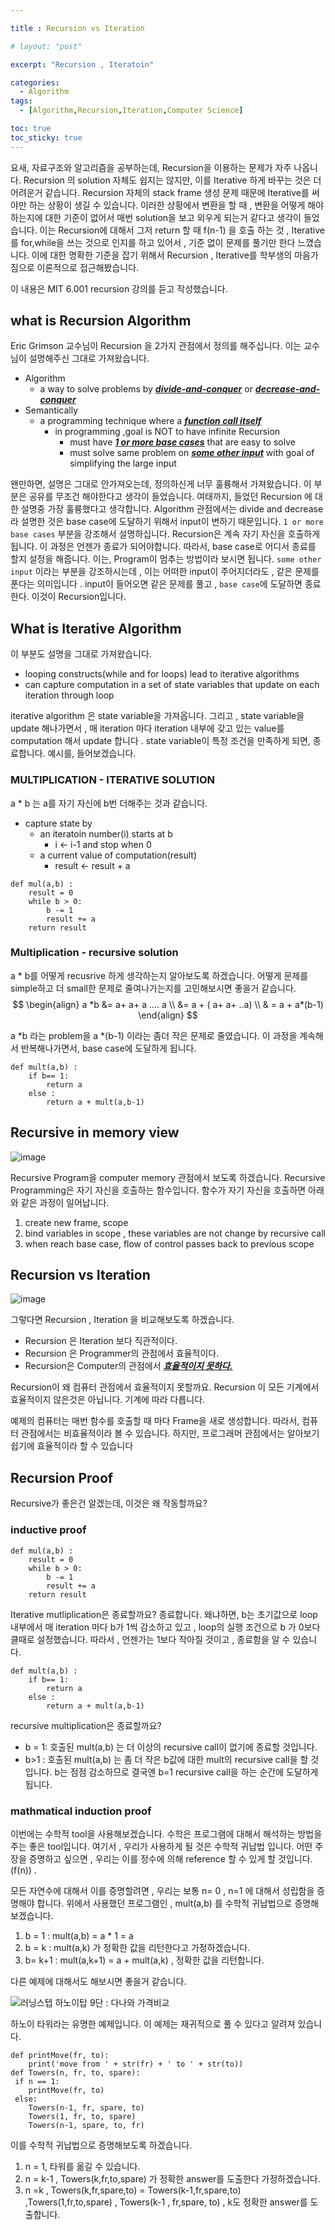 ```yaml
---

title : Recursion vs Iteration

# layout: "post"

excerpt: "Recursion , Iteratoin"

categories:
  - Algorithm
tags:
  - [Algorithm,Recursion,Iteration,Computer Science]

toc: true
toc_sticky: true
---
```



요새, 자료구조와 알고리즘을 공부하는데, Recursion을 이용하는 문제가 자주 나옵니다. Recursion 의 solution 자체도 쉽지는 않지만, 이를 Iterative 하게 바꾸는 것은 더 어려운거 같습니다. Recursion 자체의 stack frame 생성 문제 때문에 Iterative를 써야만 하는 상황이 생길 수 있습니다. 이러한 상황에서 변환을 할 때 , 변환을 어떻게 해야하는지에 대한 기준이 없어서 매번 solution을 보고 외우게 되는거 같다고 생각이 들었습니다. 이는 Recursion에 대해서 그저 return 할 때 f(n-1) 을 호출 하는 것 , Iterative를 for,while을 쓰는 것으로 인지를 하고 있어서 , 기준 없이 문제를 풀기만 한다 느꼈습니다. 이에 대한 명확한 기준을 잡기 위해서 Recursion  , Iterative를 학부생의 마음가짐으로 이론적으로 접근해봤습니다.

이 내용은 MIT 6.001 recursion 강의를 듣고 작성했습니다.

## what is Recursion Algorithm

Eric Grimson 교수님이 Recursion 을 2가지 관점에서 정의를 해주십니다. 이는 교수님이 설명해주신 그대로 가져왔습니다.

- Algorithm
  - a way to solve problems by ***<u>divide-and-conquer</u>*** or ***<u>decrease-and-conquer</u>***
- Semantically
  - a programming technique where a ***<u>function call itself</u>***
    - in programming ,goal is NOT to have infinite Recursion
      - must have ***<u>1 or more base cases</u>*** that are easy to solve
      - must solve same problem on ***<u>some other input</u>*** with goal of simplifying the large input

왠만하면, 설명은 그대로 안가져오는데, 정의하신게 너무 훌륭해서 가져왔습니다. 이 부분은 공유를 무조건 해야한다고 생각이 들었습니다. 여태까지, 들었던 Recursion 에 대한 설명중 가장 훌륭했다고 생각합니다.  Algorithm 관점에서는 divide and decrease라 설명한 것은   base case에 도달하기 위해서 input이 변하기 때문입니다. `1 or more base cases` 부분을 강조해서 설명하십니다. Recursion은 계속 자기 자신을 호출하게 됩니다. 이 과정은 언젠가 종료가 되어야합니다. 따라서, base case로 어디서 종료를 할지 설정을 해줍니다. 이는, Program이 멈추는 방법이라 보시면 됩니다. `some other input` 이라는 부분을 강조하시는데 , 이는 어떠한 input이 주어지더라도 , 같은 문제를 푼다는 의미입니다  . input이 들어오면 같은 문제를 풀고 , `base case`에 도달하면 종료한다. 이것이 Recursion입니다.



## What is Iterative Algorithm

이 부분도 설명을 그대로 가져왔습니다.

- looping constructs(while and for loops) lead to iterative algorithms
- can capture computation in a set of state variables that update on each iteration through loop

iterative algorithm 은 state variable을 가져옵니다. 그리고 , state variable을 update 해나가면서 , 매 iteration 마다 iteration 내부에 갖고 있는 value를 computation 해서 update 합니다  . state variable이 특정 조건을 만족하게 되면, 종료합니다. 예시를, 들어보겠습니다.

### MULTIPLICATION - ITERATIVE SOLUTION

a * b 는 a를 자기 자신에 b번 더해주는 것과 같습니다.

- capture state by
  - an iteratoin number(i) starts at b
    - i  <- i-1  and stop when 0 
  - a current value of computation(result)
    - result <- result + a 

```
def mul(a,b) :
	result = 0
	while b > 0:
		b -= 1
		result += a
	return result
```



### Multiplication - recursive solution

a * b를 어떻게 recusrive 하게 생각하는지 알아보도록 하겠습니다. 어떻게 문제를 simple하고 더 small한 문제로 줄여나가는지를 고민해보시면 좋을거 같습니다.
$$
\begin{align}
a *b &= a+ a+ a .... a \\
&=  a + ( a+ a+ ..a) \\
& = a + a*(b-1)
\end{align}
$$


a *b 라는 problem을 a *(b-1) 이라는 좀더 작은 문제로 줄였습니다. 이 과정을 계속해서 반복해나가면서, base case에 도달하게 됩니다.

```
def mult(a,b) :
	if b== 1:
		return a
	else :
		return a + mult(a,b-1)
```

 

## Recursive in memory view

![image](https://user-images.githubusercontent.com/50165842/149150164-eb63ac0b-91d9-4e20-afbc-fbe567208a81.png)

Recursive Program을 computer memory 관점에서 보도록 하겠습니다. Recursive Programming은 자기 자신을 호출하는 함수입니다. 함수가 자기 자신을 호출하면 아래와 같은 과정이 일어납니다.

1.  create new frame, scope
2. bind variables in scope , these variables are not change by recursive call
3. when reach base case, flow of control passes back to previous scope



## Recursion vs Iteration

![image](https://user-images.githubusercontent.com/50165842/149150508-005f6b5f-4d4c-4a7c-bde0-82df184a49c2.png)

그렇다면 Recursion , Iteration 을 비교해보도록 하겠습니다.

- Recursion 은 Iteration 보다 직관적이다.
- Recursion 은 Programmer의 관점에서 효율적이다.
- Recursion은 Computer의 관점에서 ***<u>효율적이지 못하다.</u>***

Recursion이 왜 컴퓨터 관점에서 효율적이지 못할까요. Recursion 이 모든 기계에서 효율적이지 않은것은 아닙니다. 기계에 따라 다릅니다.

예제의 컴퓨터는 매번 함수를 호출할 때 마다 Frame을 새로 생성합니다. 따라서, 컴퓨터 관점에서는 비효율적이라 볼 수 있습니다. 하지만, 프로그래머 관점에서는 알아보기 쉽기에 효율적이라 할 수 있습니다

## Recursion Proof

Recursive가 좋은건 알겠는데, 이것은 왜 작동할까요? 



### inductive proof

```
def mul(a,b) :
	result = 0
	while b > 0:
		b -= 1
		result += a
	return result
```

Iterative mutliplication은 종료할까요? 종료합니다.  왜냐하면,  b는 초기값으로 loop 내부에서 매 iteration 마다 b가 1씩 감소하고 있고 ,  loop의 실행 조건으로 b 가 0보다 클때로 설정했습니다. 따라서 , 언젠가는 1보다 작아질 것이고 , 종료함을 알 수 있습니다.



```
def mult(a,b) :
	if b== 1:
		return a
	else :
		return a + mult(a,b-1)
```

 recursive multiplication은 종료할까요? 

- b = 1:  호출된 mult(a,b)  는 더 이상의 recursive call이 없기에 종료할 것입니다.
- b>1 :  호출된 mult(a,b) 는 좀 더 작은 b값에 대한 mult의 recursive call을 할 것입니다. b는 점점 감소하므로 결국엔 b=1 recursive call을 하는 순간에 도달하게 됩니다.

### mathmatical induction proof

이번에는 수학적 tool을 사용해보겠습니다. 수학은 프로그램에 대해서 해석하는 방법을 주는 좋은 tool입니다. 여기서  , 우리가 사용하게 될 것은 수학적 귀납법 입니다.  어떤 주장을 증명하고 싶으면 , 우리는 이를 정수에 의해 reference 할 수 있게 할 것입니다.(f(n)) . 

모든 자연수에 대해서 이를 증명할려면 , 우리는 보통 n= 0 , n=1 에 대해서 성립함을 증명해야 합니다. 위에서 사용했던 프로그램인 , mult(a,b) 를 수학적 귀납법으로 증명해보겠습니다.

1.  b = 1 :   mult(a,b)  =  a  * 1 = a 
2. b = k :  mult(a,k)  가 정확한 값을 리턴한다고 가정하겠습니다.
3. b= k+1 : mult(a,k+1)  = a + mult(a,k)  ,  정확한 값을 리턴합니다.



다른 예제에 대해서도 해보시면 좋을거 같습니다.



![러닝스텝 하노이탑 9단 : 다나와 가격비교](http://img.danawa.com/prod_img/500000/975/998/img/1998975_1.jpg?shrink=330:330&_v=20210520134149)



하노이 타워라는 유명한 예제입니다. 이 예제는 재귀적으로 풀 수 있다고 알려져 있습니다. 

```
def printMove(fr, to):
 	print('move from ' + str(fr) + ' to ' + str(to))
def Towers(n, fr, to, spare):
 if n == 1:
	printMove(fr, to)
 else:
    Towers(n-1, fr, spare, to)
    Towers(1, fr, to, spare)
    Towers(n-1, spare, to, fr)

```

이를 수학적 귀납법으로 증명해보도록 하겠습니다.

1.  n = 1, 타워를 옮길 수 있습니다. 
2.  n = k-1 , Towers(k,fr,to,spare) 가 정확한 answer를 도출한다 가정하겠습니다.
3. n =k , Towers(k,fr,spare,to)  =  Towers(k-1,fr,spare,to) ,Towers(1,fr,to,spare) ,  Towers(k-1 , fr,spare, to)   ,  k도 정확한 answer를 도출합니다.

